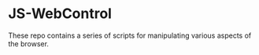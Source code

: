 # JS-WebControl

These repo contains a series of scripts for manipulating various aspects of the browser.

